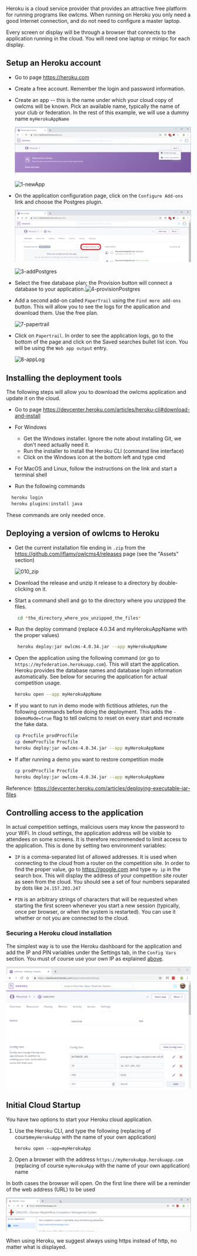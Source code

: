 Heroku is a cloud service provider that provides an attractive free platform for running programs like owlcms.  When running on Heroku you only need a good Internet connection, and do not need to configure a master laptop.

Every screen or display will be through a browser that connects to the application running in the cloud.
You will need one laptop or minipc for each display.

## Setup an Heroku account

- Go to page https://heroku.com

- Create a free account. Remember the login and password information.

- Create an app -- this is the name under which your cloud copy of owlcms will be known. Pick an available name, typically the name of your club or federation. In the rest of this example, we will use a dummy name `myHerokuAppName`

  ![0-createNewApp](img\Heroku\0-createNewApp.png)

  ![1-newApp](/img/Heroku/1-newApp.png)

- On the application configuration page, click on the `Configure Add-ons` link and choose the Postgres plugin. 

  ![2-configureAddOns](img/Heroku/2-configureAddOns.png)

  ![3-addPostgres](/img/Heroku/3-addPostgres.png)

- Select the free database plan; the Provision button will connect a database to your application.![4-provisionPostgres](/img/Heroku/4-provisionPostgres.png)

- Add a second add-on called `PaperTrail` using the `Find more add-ons` button.  This will allow you to see the logs for the application and download them.  Use the free plan.

  ![7-papertrail](/img/Heroku/7-papertrail.png)

- Click on `Papertrail`. In order to see the application logs, go to the bottom of the page and click on the Saved searches bullet list icon. You will be using the `Web app output` entry.

  ![8-appLog](/img/Heroku/8-appLog.png)

## Installing the deployment tools

The following steps will allow you to download the owlcms application and update it on the cloud.

-  Go to page https://devcenter.heroku.com/articles/heroku-cli#download-and-install

- For Windows 
  
  - Get the Windows installer.  Ignore the note about installing Git, we don't need actually need it.
  - Run the installer to install the Heroku CLI (command line interface)
  - Click on the Windows icon at the bottom left and type cmd
  
- For MacOS and Linux, follow the instructions on the link and start a terminal shell
  
- Run the following commands
  
```bash
  heroku login
  heroku plugins:install java 
```
  These commands are only needed once.

## Deploying a version of owlcms to Heroku

- Get the current installation file ending in `.zip` from the <https://github.com/jflamy/owlcms4/releases> page (see the "Assets" section)
  
  ![010_zip](/img/Heroku/9a_zip.png)
  
- Download the release and unzip it release to a directory by double-clicking on it.   
  
- Start a command shell and go to the directory where you unzipped the files.
  ```bash
   cd *the_directory_where_you_unzipped_the_files*
  ```

- Run the deploy command (replace 4.0.34 and myHerokuAppName with the proper values)

  ```bash
   heroku deploy:jar owlcms-4.0.34.jar --app myHerokuAppName  
  ```
  
- Open the application using the following command (or go to ``https://myfederation.herokuapp.com``). This will start the application. Heroku provides the database names and database login information automatically.  See below for securing the application for actual competition usage.
  
  ```bash
  heroku open --app myHerokuAppName 
  ```
  
- If you want to run in demo mode with fictitious athletes, run the following commands before doing the deployment. This adds the `-DdemoMode=true` flag to tell owlcms to reset on every start and recreate the fake data.
  
  ```bash
  cp Procfile prodProcfile
  cp demoProcfile Procfile
  heroku deploy:jar owlcms-4.0.34.jar --app myHerokuAppName
  ```

- If after running a demo you want to restore competition mode
  
  ```bash
  cp prodProcfile Procfile
  heroku deploy:jar owlcms-4.0.34.jar --app myHerokuAppName
  ```
  

Reference: https://devcenter.heroku.com/articles/deploying-executable-jar-files

## Controlling access to the application

In actual competition settings, malicious users may know the password to your WiFi.  In cloud settings, the application address will be visible to attendees on some screens.  It is therefore recommended to limit access to the application.  This is done by setting two environment variables:

- `IP` is a comma-separated list of allowed addresses.  It is used when connecting to the cloud from a router on the competition site. In order to find the proper value, go to https://google.com and type 
  `my ip`
  in the search box.  This will display the address of your competition site router as seen from the cloud.  You should see a set of four numbers separated by dots like `24.157.203.247`                                        

- `PIN` is an arbitrary strings of characters that will be requested when starting the first screen whenever you start a new session (typically, once per browser, or when the system is restarted).  You can use it whether or not you are connected to the cloud.

### Securing a Heroku cloud installation

The simplest way is to use the Heroku dashboard for the application and add the IP and PIN variables under the Settings tab, in the `Config Vars` section.  You must of course use your own IP as explained [above](#controlling-access-to-the-application).

![pin](img\Heroku\pin.png)

## Initial Cloud Startup

You have two options to start your Heroku cloud application.

1. Use the Heroku CLI, and type the following (replacing of course`myHerokuApp` with the name of your own application)

   ```
   heroku open --app=myHerokuApp
   ```

2. Open a browser with the address `https://myHerokuApp.herokuapp.com` (replacing of course `myHerokuApp` with the name of your own application) name

In both cases the browser will open. On the first line there will be a reminder of the web address (URL) to be used

![9-url](img/Heroku/9-url.png)

When using Heroku, we suggest always using https instead of http, no matter what is displayed.